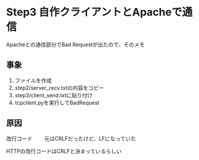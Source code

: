 # Step3 自作クライアントとApacheで通信
Apacheとの通信部分でBad Requestが出たので、そのメモ

## 事象
1. ファイルを作成
1. step2/server_recv.txtの内容をコピー
1. step3/client_send.txtに貼り付け
1. tcpclient.pyを実行してBadRequest

## 原因
改行コード　　
元はCRLFだったけど、LFになっていた

HTTPの改行コードはCRLFと決まっているらしい